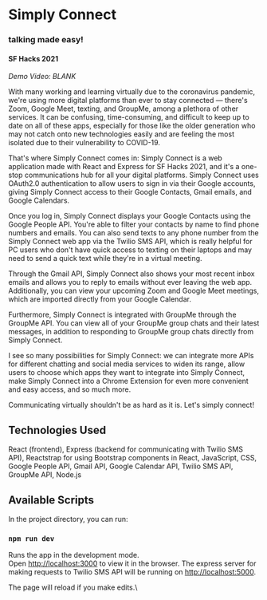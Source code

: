 # Simply Connect

### talking made easy!

#### SF Hacks 2021

_Demo Video: BLANK_

With many working and learning virtually due to the coronavirus pandemic, we're using more digital platforms than ever to stay connected — there's Zoom, Google Meet, texting, and GroupMe, among a plethora of other services. It can be confusing, time-consuming, and difficult to keep up to date on all of these apps, especially for those like the older generation who may not catch onto new technologies easily and are feeling the most isolated due to their vulnerability to COVID-19.

That's where Simply Connect comes in: Simply Connect is a web application made with React and Express for SF Hacks 2021, and it's a one-stop communications hub for all your digital platforms. Simply Connect uses OAuth2.0 authentication to allow users to sign in via their Google accounts, giving Simply Connect access to their Google Contacts, Gmail emails, and Google Calendars.

Once you log in, Simply Connect displays your Google Contacts using the Google People API. You're able to filter your contacts by name to find phone numbers and emails. You can also send texts to any phone number from the Simply Connect web app via the Twilio SMS API, which is really helpful for PC users who don't have quick access to texting on their laptops and may need to send a quick text while they're in a virtual meeting.

Through the Gmail API, Simply Connect also shows your most recent inbox emails and allows you to reply to emails without ever leaving the web app. Additionally, you can view your upcoming Zoom and Google Meet meetings, which are imported directly from your Google Calendar.

Furthermore, Simply Connect is integrated with GroupMe through the GroupMe API. You can view all of your GroupMe group chats and their latest messages, in addition to responding to GroupMe group chats directly from Simply Connect.

I see so many possibilities for Simply Connect: we can integrate more APIs for different chatting and social media services to widen its range, allow users to choose which apps they want to integrate into Simply Connect, make Simply Connect into a Chrome Extension for even more convenient and easy access, and so much more.

Communicating virtually shouldn't be as hard as it is. Let's simply connect!

## Technologies Used

React (frontend), Express (backend for communicating with Twilio SMS API), Reactstrap for using Bootstrap components in React, JavaScript, CSS, Google People API, Gmail API, Google Calendar API, Twilio SMS API, GroupMe API, Node.js

## Available Scripts

In the project directory, you can run:

### `npm run dev`

Runs the app in the development mode.\
Open [http://localhost:3000](http://localhost:3000) to view it in the browser.
The express server for making requests to Twilio SMS API will be running on [http://localhost:5000](http://localhost:5000).

The page will reload if you make edits.\
